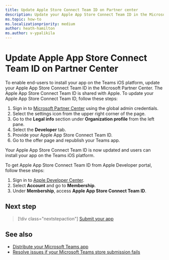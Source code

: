 ```yaml
---
title: Update Apple Store Connect Team ID on Partner center
description: Update your Apple App Store Connect Team ID in the Microsoft Partner Center to enable end-users to search and acquire your app on the Teams iOS platform.
ms.topic: how-to
ms.localizationpriority: medium
author: heath-hamilton
ms.author: v-ypalikila
---
```


# Update Apple App Store Connect Team ID on Partner Center

To enable end-users to install your app on the Teams iOS platform, update your Apple App Store Connect Team ID in the Microsoft Partner Center. The Apple App Store Connect Team ID is shared with Apple. To update your Apple App Store Connect Team ID, follow these steps:

1. Sign in to [Microsoft Partner Center](https://partner.microsoft.com/dashboard/home) using the global admin credentials.
1. Select the settings icon from the upper right corner of the page.
1. Go to the **Legal info** section under **Organization profile** from the left pane.
1. Select the **Developer** tab.
1. Provide your Apple App Store Connect Team ID.
1. Go to the offer page and republish your Teams app.
  
Your Apple App Store Connect Team ID is now updated and users can install your app on the Teams iOS platform.

To get Apple App Store Connect Team ID from Apple Developer portal, follow these steps:

1. Sign in to [Apple Developer Center](https://developer.apple.com/).
1. Select **Account** and go to **Membership**.
1. Under **Membership**, access **Apple App Store Connect Team ID**.

## Next step

> [!div class="nextstepaction"]
> [Submit your app](/office/dev/store/add-in-submission-guide)

## See also

* [Distribute your Microsoft Teams app](../../apps-publish-overview.md)
* [Resolve issues if your Microsoft Teams store submission fails](~/concepts/deploy-and-publish/appsource/resolve-submission-issues.md)
